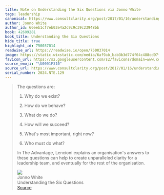 ```yaml
---
title: Note on Understanding the Six Questions via Jonno White
tags: leadership
canonical: https://www.consultclarity.org/post/2017/01/16/understanding-the-six-questions
author: Jonno White
author_id: 66eeb1cf7eb02e4a2c9c9c39c23948bb
book: 42609281
book_title: Understanding the Six Questions
hide_title: true
highlight_id: 750037014
readwise_url: https://readwise.io/open/750037014
image: https://static.wixstatic.com/media/6af9ab_bab3b3d774f04c488cd97fbefe3dcc70~mv2_d_1865_2781_s_2.jpg/v1/fill/w_671,h_1000,al_c,q_85,usm_0.66_1.00_0.01/6af9ab_bab3b3d774f04c488cd97fbefe3dcc70~mv2_d_1865_2781_s_2.jpg
favicon_url: https://s2.googleusercontent.com/s2/favicons?domain=www.consultclarity.org
source_emoji: "\U0001F310"
source_url: https://www.consultclarity.org/post/2017/01/16/understanding-the-six-questions#:~:text=The%20questions%20are%3A,of%20the%20organisation.
serial_number: 2024.NTE.129
---
```

> The questions are:
> 
> 1. Why do we exist?
> 
> 2. How do we behave?
> 
> 3. What do we do?
> 
> 4. How will we succeed?
> 
> 5. What's most important, right now?
> 
> 6. Who must do what?
> 
> In The Advantage, Lencioni explains an organisation's answers to these questions can help to create unparalleled clarity for a leadership team, and eventually for the rest of the organisation.
> <div class="quoteback-footer"><div class="quoteback-avatar"><img class="mini-favicon" src="https://s2.googleusercontent.com/s2/favicons?domain=www.consultclarity.org"></div><div class="quoteback-metadata"><div class="metadata-inner"><span style="display:none">FROM:</span><div aria-label="Jonno White" class="quoteback-author"> Jonno White</div><div aria-label="Understanding the Six Questions" class="quoteback-title"> Understanding the Six Questions</div></div></div><div class="quoteback-backlink"><a target="_blank" aria-label="go to the full text of this quotation" rel="noopener" href="https://www.consultclarity.org/post/2017/01/16/understanding-the-six-questions#:~:text=The%20questions%20are%3A,of%20the%20organisation." class="quoteback-arrow"> Source</a></div></div>